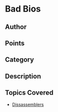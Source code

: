 # Bad Bios
## Author

## Points

## Category

## Description

## Topics Covered

- [Dissassemblers](/reverse-engineering/what-are-disassemblers/)
